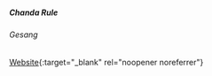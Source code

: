 ##### Chanda Rule 

###### Gesang

[Website](https://www.chandarule.com/){:target="_blank" rel="noopener noreferrer"}
